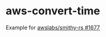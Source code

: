 # aws-convert-time

Example for [awslabs/smithy-rs #1677](https://github.com/awslabs/smithy-rs/issues/1677)